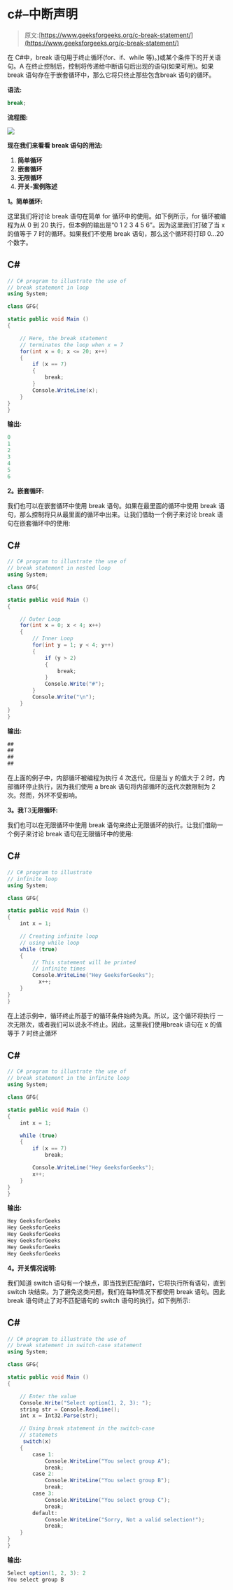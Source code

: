 # c#–中断声明

> 原文:[https://www.geeksforgeeks.org/c-break-statement/](https://www.geeksforgeeks.org/c-break-statement/)

在 C#中，break 语句用于终止循环(for、if、while 等)。)或某个条件下的开关语句。A 在终止控制后，控制将传递给中断语句后出现的语句(如果可用)。如果 break 语句存在于嵌套循环中，那么它将只终止那些包含break 语句的循环。

**语法:**

```cs
break;
```

**流程图:**

![](img/48c015ef132e9225171bbc0d7b4828b1.png)

**现在我们来看看 break 语句的用法:**

1.  **简单循环**
2.  **嵌套循环**
3.  **无限循环**
4.  **开关-案例陈述**

**1。简单循环:**

这里我们将讨论 break 语句在简单 for 循环中的使用。如下例所示，for 循环被编程为从 0 到 20 执行，但本例的输出是“0 1 2 3 4 5 6”。因为这里我们打破了当 x 的值等于 7 时的循环。如果我们不使用 break 语句，那么这个循环将打印 0…20 个数字。

## C#

```cs
// C# program to illustrate the use of
// break statement in loop
using System;

class GFG{

static public void Main ()
{

    // Here, the break statement
    // terminates the loop when x = 7
    for(int x = 0; x <= 20; x++)
    {
        if (x == 7)
        {
            break;
        }
        Console.WriteLine(x);
    }
}
}
```

**输出:**

```cs
0
1
2
3
4
5
6
```

**2。嵌套循环:**

我们也可以在嵌套循环中使用 break 语句。如果在最里面的循环中使用 break 语句，那么控制将只从最里面的循环中出来。让我们借助一个例子来讨论 break 语句在嵌套循环中的使用:

## C#

```cs
// C# program to illustrate the use of
// break statement in nested loop
using System;

class GFG{

static public void Main ()
{

    // Outer Loop
    for(int x = 0; x < 4; x++)
    { 
        // Inner Loop
        for(int y = 1; y < 4; y++)
        {
            if (y > 2)
            {
                break;
            }
            Console.Write("#");
        }
        Console.Write("\n");
    }
}
}
```

**输出:**

```cs
##
##
##
##
```

在上面的例子中，内部循环被编程为执行 4 次迭代，但是当 y 的值大于 2 时，内部循环停止执行，因为我们使用 a break 语句将内部循环的迭代次数限制为 2 次。然而，外环不受影响。

**3。我**T3**无限循环:**

我们也可以在无限循环中使用 break 语句来终止无限循环的执行。让我们借助一个例子来讨论 break 语句在无限循环中的使用:

## C#

```cs
// C# program to illustrate
// infinite loop
using System;

class GFG{

static public void Main ()
{
    int x = 1;

    // Creating infinite loop
    // using while loop
    while (true)
    {
        // This statement will be printed
        // infinite times
        Console.WriteLine("Hey GeeksforGeeks");
          x++;
    }
}
}
```

在上述示例中，循环终止所基于的循环条件始终为真。所以，这个循环将执行  一次无限次，或者我们可以说永不终止。因此，这里我们使用break 语句在 x 的值等于 7 时终止循环

## C#

```cs
// C# program to illustrate the use of
// break statement in the infinite loop
using System;

class GFG{

static public void Main ()
{
    int x = 1;

    while (true)
    {
        if (x == 7)
            break;

        Console.WriteLine("Hey GeeksforGeeks");
        x++;
    }
}
}
```

**输出:**

```cs
Hey GeeksforGeeks
Hey GeeksforGeeks
Hey GeeksforGeeks
Hey GeeksforGeeks
Hey GeeksforGeeks
Hey GeeksforGeeks
```

**4。开关情况说明:**

我们知道 switch 语句有一个缺点，即当找到匹配值时，它将执行所有语句，直到 switch 块结束。为了避免这类问题，我们在每种情况下都使用 break 语句。因此 break 语句终止了对不匹配语句的 switch 语句的执行。如下例所示:

## C#

```cs
// C# program to illustrate the use of
// break statement in switch-case statement
using System;

class GFG{

static public void Main ()
{

    // Enter the value
    Console.Write("Select option(1, 2, 3): ");
    string str = Console.ReadLine();
    int x = Int32.Parse(str);

    // Using break statement in the switch-case
    // statemets
     switch(x)
    {
        case 1:
            Console.WriteLine("You select group A");
            break;
        case 2:
            Console.WriteLine("You select group B");
            break;
        case 3:
            Console.WriteLine("You select group C");
            break;
        default:
            Console.WriteLine("Sorry, Not a valid selection!");
            break;
    }
}
}
```

**输出:**

```cs
Select option(1, 2, 3): 2
You select group B
```